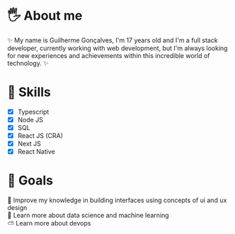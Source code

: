 # 🖐 About me 
:sparkles: My name is Guilherme Gonçalves, I'm 17 years old and I'm a full stack developer, currently working with web development, but I'm always looking for new experiences and achievements within this incredible world of technology. :sparkles:
# 🌈  Skills
- [x] Typescript
- [x] Node JS
- [x] SQL
- [x] React JS (CRA)
- [x] Next JS
- [x] React Native
# 🥳 Goals
🦄 Improve my knowledge in building interfaces using concepts of ui and ux design <br />
🤖 Learn more about data science and machine learning <br />
⛅️ Learn more about devops




